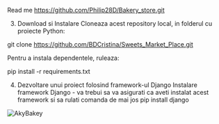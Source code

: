 Read me https://github.com/Philip28D/Bakery_store.git

3. Download si Instalare
Cloneaza acest repository local, in folderul cu proiecte Python:

 git clone https://github.com/BDCristina/Sweets_Market_Place.git

Pentru a instala dependentele, ruleaza:

 pip install -r requirements.txt

4. Dezvoltare unui proiect folosind framework-ul Django
Instalare framework Django - va trebui sa va asigurati ca aveti instalat acest framework si sa rulati comanda de mai jos
pip install django

![AkyBakey](https://github.com/Philip28D/Bakery_store/assets/145504000/40b8ecd6-1590-49e3-a236-fbb4ea172eae)
